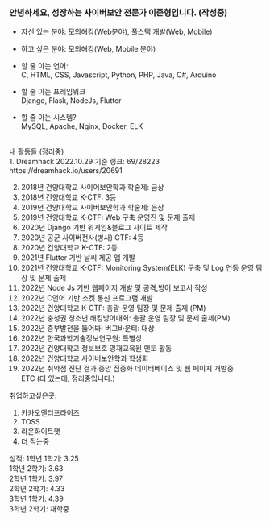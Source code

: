 ### 안녕하세요, 성장하는 사이버보안 전문가 이준형입니다. (작성중)
- 자신 있는 분야: 모의해킹(Web분야), 풀스택 개발(Web, Mobile)
- 하고 싶은 분야: 모의해킹(Web, Mobile 분야) 

- 할 줄 아는 언어:<br>
C, HTML, CSS, Javascript, Python, PHP, Java, C#, Arduino
- 할 줄 아는 프레임워크<br>
Django, Flask, NodeJs, Flutter
- 할 줄 아는 시스템?<br>
MySQL, Apache, Nginx, Docker, ELK
<br>
내 활동들 (정리중)<br>
1. Dreamhack 2022.10.29 기준 랭크: 69/28223<br>
https://dreamhack.io/users/20691

2. 2018년 건양대학교 사이어보안학과 학술제: 금상
3. 2018년 건양대학교 K-CTF: 3등
4. 2019년 건양대학교 사이버보안학과 학술제: 은상
5. 2019년 건양대학교 K-CTF: Web 구축 운영진 및 문제 출제
6. 2020년 Django 기반 워게임&블로그 사이트 제작
7. 2020년 공군 사이버전사(병사) CTF: 4등
8. 2020년 건양대학교 K-CTF: 2등
9. 2021년 Flutter 기반 날씨 제공 앱 개발
10. 2021년 건양대학교 K-CTF: Monitoring System(ELK) 구축 및 Log 연동 운영 팀장 및 문제 출제
11. 2022년 Node Js 기반 웹페이지 개발 및 공격,방어 보고서 작성
12. 2022년 C언어 기반 소켓 통신 프로그램 개발
13. 2022년 건양대학교 K-CTF: 총괄 운영 팀장 및 문제 출제 (PM)
14. 2022년 충청권 청소년 해킹방어대회: 총괄 운영 팀장 및 문제 출제(PM)
15. 2022년 중부발전을 뚫어봐! 버그바운티: 대상
16. 2022년 한국과학기술정보연구원: 특별상
17. 2022년 건양대학교 정보보호 영재교육원 멘토 활동
18. 2022년 건양대학교 사이버보안학과 학생회
19. 2022년 취약점 진단 결과 중앙 집중화 데이터베이스 및 웹 페이지 개발중<br>
ETC (더 있는데, 정리중입니다.)

취업하고싶은곳:
1. 카카오엔터프라이즈
2. TOSS
3. 라온화이트햇
4. 더 적는중

성적:
1학년 1학기: 3.25<br>
1학년 2학기: 3.63<br>
2학년 1학기: 3.97<br>
2학년 2학기: 4.33<br>
3학년 1학기: 4.39<br>
3학년 2학기: 재학중<br>



<!--
**with-developer/with-developer** is a ✨ _special_ ✨ repository because its `README.md` (this file) appears on your GitHub profile.

Here are some ideas to get you started:

- 🔭 I’m currently working on ...
- 🌱 I’m currently learning ...
- 👯 I’m looking to collaborate on ...
- 🤔 I’m looking for help with ...
- 💬 Ask me about ...
- 📫 How to reach me: ...
- 😄 Pronouns: ...
- ⚡ Fun fact: ...
-->
